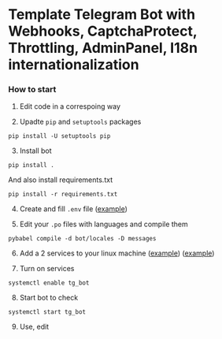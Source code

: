 Template Telegram Bot with Webhooks, CaptchaProtect, Throttling, AdminPanel, I18n internationalization
==================================================

### How to start

1. Edit code in a correspoing way

2. Upadte `pip` and `setuptools` packages

```shell
pip install -U setuptools pip 
```

3. Install bot

```shell
pip install .
```

And also install requirements.txt

```shell
pip install -r requirements.txt
```

4. Create and fill `.env` file ([example](env_example))

5. Edit your `.po` files with languages and compile them

```shell
pybabel compile -d bot/locales -D messages
```

6. Add a 2 services to your linux machine ([example](tg_bot.example.service)) ([example](tg_captcha.example.service))

7. Turn on services

```shell
systemctl enable tg_bot
```

8. Start bot to check

```shell
systemctl start tg_bot
```

9. Use, edit
